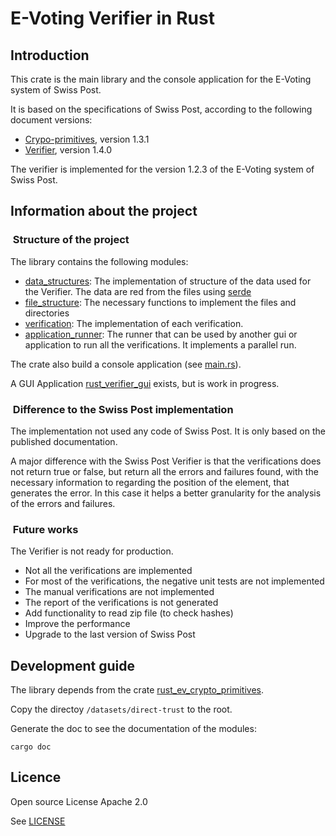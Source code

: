 # E-Voting Verifier in Rust

## Introduction

This crate is the main library and the console application for the E-Voting system of Swiss Post.

It is based on the specifications of Swiss Post, according to the following document versions:

- [Crypo-primitives](https://gitlab.com/swisspost-evoting/crypto-primitives/crypto-primitives), version 1.3.1
- [Verifier](https://gitlab.com/swisspost-evoting/verifier/verifier), version 1.4.0

The verifier is implemented for the version 1.2.3 of the E-Voting system of Swiss Post.

## Information about the project

###  Structure of the project

The library contains the following modules:

- [data_structures](src/data_structures/mod.rs): The implementation of structure of the data used for the Verifier. The data are red from the files using [serde](https://docs.rs/serde/latest/serde/)
- [file_structure](src/file_structure/mod.rs): The necessary functions to implement the files and directories
- [verification](src/verification/mod.rs): The implementation of each verification.
- [application_runner](src/application_runner/mod.rs): The runner that can be used by another gui or application to run all the verifications. It implements a parallel run.

The crate also build a console application (see [main.rs](/src/main.rs)).

A GUI Application [rust_verifier_gui](https://github.com/de-mo/rust_verifier_gui) exists, but is work in progress.

###  Difference to the Swiss Post implementation

The implementation not used any code of Swiss Post. It is only based on the published documentation.

A major difference with the Swiss Post Verifier is that the verifications does not return true or false, but return all the errors and failures found, with the necessary information to regarding the position of the element, that generates the error. In this case it helps a better granularity for the analysis of the errors and failures.

###  Future works

The Verifier is not ready for production.

- Not all the verifications are implemented
- For most of the verifications, the negative unit tests are not implemented
- The manual verifications are not implemented
- The report of the verifications is not generated
- Add functionality to read zip file (to check hashes)
- Improve the performance
- Upgrade to the last version of Swiss Post

## Development guide

The library depends from the crate [rust_ev_crypto_primitives](https://github.com/de-mo/rust_ev_crypto_primitives.git).

Copy the directoy `/datasets/direct-trust` to the root.

Generate the doc to see the documentation of the modules:

```shell
cargo doc
```

## Licence

Open source License Apache 2.0

See [LICENSE](LICENSE)

